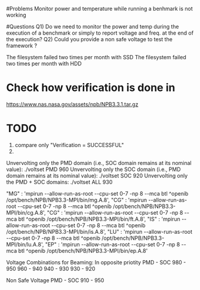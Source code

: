 #Problems
Monitor power and temperature while running a benhmark is not working

#Questions
Q1) Do we need to monitor the power and temp during the execution of a benchmark or simply to report voltage and freq. at the end of the execution?
Q2) Could you provide a non safe voltage to test the framework ?


The filesystem failed two times per month with SSD
The filesystem failed two times per month with HDD  

# Check how verification is done in 
https://www.nas.nasa.gov/assets/npb/NPB3.3.1.tar.gz

# TODO
1) compare only "Verification = SUCCESSFUL"
2) 


Unvervolting only the PMD domain (i.e., SOC domain remains at its nominal value): ./voltset PMD 960
Unvervolting only the SOC domain (i.e., PMD domain remains at its nominal value): ./voltset SOC 920
Unvervolting only the PMD + SOC domains: ./voltset ALL 930


"MG" : 'mpirun --allow-run-as-root --cpu-set 0-7 -np 8 --mca btl ^openib /opt/bench/NPB/NPB3.3-MPI/bin/mg.A.8',
"CG" : 'mpirun --allow-run-as-root --cpu-set 0-7 -np 8 --mca btl ^openib /opt/bench/NPB/NPB3.3-MPI/bin/cg.A.8',
"CG" : 'mpirun --allow-run-as-root --cpu-set 0-7 -np 8 --mca btl ^openib /opt/bench/NPB/NPB3.3-MPI/bin/ft.A.8', 
"IS" : 'mpirun --allow-run-as-root --cpu-set 0-7 -np 8 --mca btl ^openib /opt/bench/NPB/NPB3.3-MPI/bin/is.A.8',
"LU" : 'mpirun --allow-run-as-root --cpu-set 0-7 -np 8 --mca btl ^openib /opt/bench/NPB/NPB3.3-MPI/bin/lu.A.8',
"EP" : 'mpirun --allow-run-as-root --cpu-set 0-7 -np 8 --mca btl ^openib /opt/bench/NPB/NPB3.3-MPI/bin/ep.A.8'

Voltage Combinations for Beaming: In opposite priotity
PMD -  SOC
980 - 950
960 - 940
940 - 930
930 - 920


Non Safe Voltage
PMD -  SOC
910 - 950

